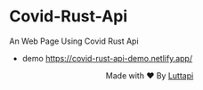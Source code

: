 # Covid-Rust-Api
An Web Page Using Covid Rust Api

- demo https://covid-rust-api-demo.netlify.app/

<p align="center">Made with ❤️ By <a href="//github.com/LUTTAPI123">Luttapi</a></p>


